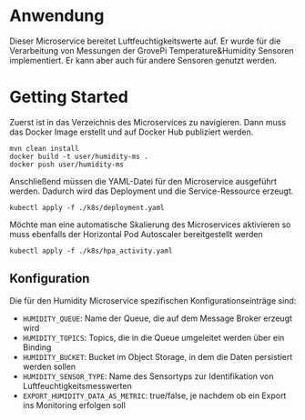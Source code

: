 # Anwendung
Dieser Microservice bereitet Luftfeuchtigkeitswerte auf.
Er wurde für die Verarbeitung von Messungen der GrovePi Temperature&Humidity Sensoren implementiert.
Er kann aber auch für andere Sensoren genutzt werden.

# Getting Started
Zuerst ist in das Verzeichnis des Microservices zu navigieren.
Dann muss das Docker Image erstellt und auf Docker Hub publiziert werden.
```
mvn clean install
docker build -t user/humidity-ms .
docker push user/humidity-ms
```
Anschließend müssen die YAML-Datei für den Microservice ausgeführt werden.
Dadurch wird das Deployment und die Service-Ressource erzeugt.
````
kubectl apply -f ./k8s/deployment.yaml
````
Möchte man eine automatische Skalierung des Microservices aktivieren so muss ebenfalls der Horizontal Pod Autoscaler bereitgestellt werden
````
kubectl apply -f ./k8s/hpa_activity.yaml
````

## Konfiguration
Die für den Humidity Microservice spezifischen Konfigurationseinträge sind:
* `HUMIDITY_QUEUE`: Name der Queue, die auf dem Message Broker erzeugt wird
* `HUMIDITY_TOPICS`: Topics, die in die Queue umgeleitet werden über ein Binding
* `HUMIDITY_BUCKET`: Bucket im Object Storage, in dem die Daten persistiert werden sollen
* `HUMIDITY_SENSOR_TYPE`: Name des Sensortyps zur Identifikation von Luftfeuchtigkeitsmesswerten
* `EXPORT_HUMIDITY_DATA_AS_METRIC`: true/false, je nachdem ob ein Export ins Monitoring erfolgen soll
